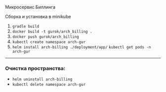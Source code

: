 Микросервис Биллинга

Сборка и установка в minikube
1) `gradle build`
2) `docker build -t gurok/arch_billing .`
3) `docker push gurok/arch_billing`
4) `kubectl create namespace arch-gur`
5) `helm install arch-billing ./deployment/app/`
   `kubectl get pods -n arch-gur`

---
### Очистка пространства:

- `helm uninstall arch-billing`
- `kubectl delete namespace arch-gur`